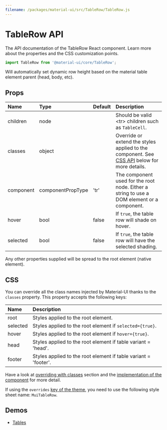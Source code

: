 ```yaml
---
filename: /packages/material-ui/src/TableRow/TableRow.js
---
```


<!--- This documentation is automatically generated, do not try to edit it. -->

# TableRow API

<p class="description">The API documentation of the TableRow React component. Learn more about the properties and the CSS customization points.</p>

```js
import TableRow from '@material-ui/core/TableRow';
```

Will automatically set dynamic row height
based on the material table element parent (head, body, etc).

## Props

| Name | Type | Default | Description |
|:-----|:-----|:--------|:------------|
| <span class="prop-name">children</span> | <span class="prop-type">node</span> |   | Should be valid &lt;tr> children such as `TableCell`. |
| <span class="prop-name">classes</span> | <span class="prop-type">object</span> |   | Override or extend the styles applied to the component. See [CSS API](#css-api) below for more details. |
| <span class="prop-name">component</span> | <span class="prop-type">componentPropType</span> | <span class="prop-default">'tr'</span> | The component used for the root node. Either a string to use a DOM element or a component. |
| <span class="prop-name">hover</span> | <span class="prop-type">bool</span> | <span class="prop-default">false</span> | If `true`, the table row will shade on hover. |
| <span class="prop-name">selected</span> | <span class="prop-type">bool</span> | <span class="prop-default">false</span> | If `true`, the table row will have the selected shading. |

Any other properties supplied will be spread to the root element (native element).

## CSS

You can override all the class names injected by Material-UI thanks to the `classes` property.
This property accepts the following keys:


| Name | Description |
|:-----|:------------|
| <span class="prop-name">root</span> | Styles applied to the root element.
| <span class="prop-name">selected</span> | Styles applied to the root element if `selected={true}`.
| <span class="prop-name">hover</span> | Styles applied to the root element if `hover={true}`.
| <span class="prop-name">head</span> | Styles applied to the root element if table variant = 'head'.
| <span class="prop-name">footer</span> | Styles applied to the root element if table variant = 'footer'.

Have a look at [overriding with classes](/customization/overrides/#overriding-with-classes) section
and the [implementation of the component](https://github.com/mui-org/material-ui/blob/master/packages/material-ui/src/TableRow/TableRow.js)
for more detail.

If using the `overrides` [key of the theme](/customization/themes/#css),
you need to use the following style sheet name: `MuiTableRow`.

## Demos

- [Tables](/demos/tables/)

